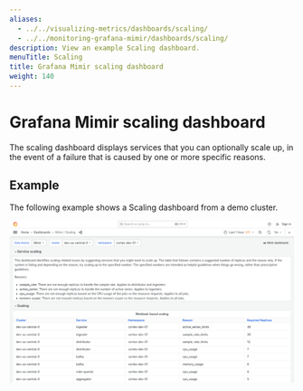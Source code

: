 ```yaml
---
aliases:
  - ../../visualizing-metrics/dashboards/scaling/
  - ../../monitoring-grafana-mimir/dashboards/scaling/
description: View an example Scaling dashboard.
menuTitle: Scaling
title: Grafana Mimir scaling dashboard
weight: 140
---
```


# Grafana Mimir scaling dashboard

The scaling dashboard displays services that you can optionally scale up, in the event of a failure that is caused by one or more specific reasons.

## Example

The following example shows a Scaling dashboard from a demo cluster.

![Grafana Mimir scaling dashboard](mimir-scaling.png)
